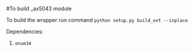 #To build _ax5043 module 

To build the wrapper run command `python setup.py build_ext --inplace`

Dependencies:
1. `enum34`
